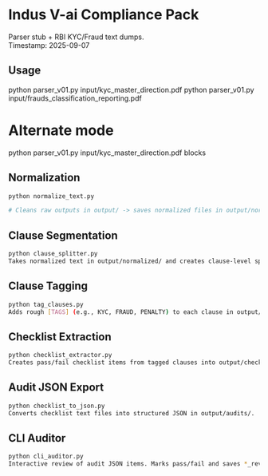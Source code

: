 # Indus V-ai Compliance Pack  
Parser stub + RBI KYC/Fraud text dumps.  
Timestamp: 2025-09-07
## Usage

python parser_v01.py input/kyc_master_direction.pdf
python parser_v01.py input/frauds_classification_reporting.pdf

# Alternate mode
python parser_v01.py input/kyc_master_direction.pdf blocks

## Normalization

```bash
python normalize_text.py

# Cleans raw outputs in output/ -> saves normalized files in output/normalized/
```

## Clause Segmentation
```bash
python clause_splitter.py
Takes normalized text in output/normalized/ and creates clause-level splits in output/clauses/.
```

## Clause Tagging
```bash
python tag_clauses.py
Adds rough [TAGS] (e.g., KYC, FRAUD, PENALTY) to each clause in output/tagged/.
```
## Checklist Extraction
```bash
python checklist_extractor.py
Creates pass/fail checklist items from tagged clauses into output/checklists/.
```
## Audit JSON Export
```bash
python checklist_to_json.py
Converts checklist text files into structured JSON in output/audits/.
```
## CLI Auditor
```bash
python cli_auditor.py
Interactive review of audit JSON items. Marks pass/fail and saves *_reviewed.json.
```
